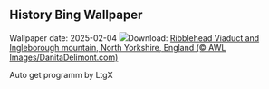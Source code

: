 ## History Bing Wallpaper
Wallpaper date: 2025-02-04
![](https://www.bing.com/th?id=OHR.RibbleheadViaduct_EN-GB1298957029_UHD.jpg&w=1000)Download: [Ribblehead Viaduct and Ingleborough mountain, North Yorkshire, England (© AWL Images/DanitaDelimont.com)](https://www.bing.com/th?id=OHR.RibbleheadViaduct_EN-GB1298957029_UHD.jpg)

Auto get programm by LtgX
